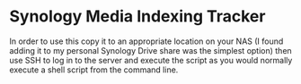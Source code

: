 # Synology Media Indexing Tracker
In order to use this copy it to an appropriate location on your NAS (I found adding it to my personal Synology Drive share was the simplest option) then use SSH to log in to the server and execute the script as you would normally execute a shell script from the command line.
